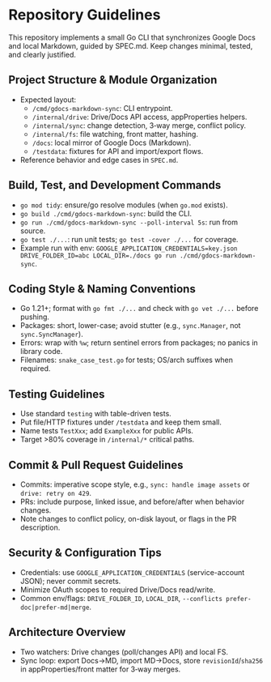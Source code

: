 # Repository Guidelines

This repository implements a small Go CLI that synchronizes Google Docs and local Markdown, guided by SPEC.md. Keep changes minimal, tested, and clearly justified.

## Project Structure & Module Organization
- Expected layout:
  - `/cmd/gdocs-markdown-sync`: CLI entrypoint.
  - `/internal/drive`: Drive/Docs API access, appProperties helpers.
  - `/internal/sync`: change detection, 3‑way merge, conflict policy.
  - `/internal/fs`: file watching, front matter, hashing.
  - `/docs`: local mirror of Google Docs (Markdown).
  - `/testdata`: fixtures for API and import/export flows.
- Reference behavior and edge cases in `SPEC.md`.

## Build, Test, and Development Commands
- `go mod tidy`: ensure/go resolve modules (when `go.mod` exists).
- `go build ./cmd/gdocs-markdown-sync`: build the CLI.
- `go run ./cmd/gdocs-markdown-sync --poll-interval 5s`: run from source.
- `go test ./...`: run unit tests; `go test -cover ./...` for coverage.
- Example run with env:
  `GOOGLE_APPLICATION_CREDENTIALS=key.json DRIVE_FOLDER_ID=abc LOCAL_DIR=./docs go run ./cmd/gdocs-markdown-sync`.

## Coding Style & Naming Conventions
- Go 1.21+; format with `go fmt ./...` and check with `go vet ./...` before pushing.
- Packages: short, lower-case; avoid stutter (e.g., `sync.Manager`, not `sync.SyncManager`).
- Errors: wrap with `%w`; return sentinel errors from packages; no panics in library code.
- Filenames: `snake_case_test.go` for tests; OS/arch suffixes when required.

## Testing Guidelines
- Use standard `testing` with table-driven tests.
- Put file/HTTP fixtures under `/testdata` and keep them small.
- Name tests `TestXxx`; add `ExampleXxx` for public APIs.
- Target >80% coverage in `/internal/*` critical paths.

## Commit & Pull Request Guidelines
- Commits: imperative scope style, e.g., `sync: handle image assets` or `drive: retry on 429`.
- PRs: include purpose, linked issue, and before/after when behavior changes.
- Note changes to conflict policy, on-disk layout, or flags in the PR description.

## Security & Configuration Tips
- Credentials: use `GOOGLE_APPLICATION_CREDENTIALS` (service-account JSON); never commit secrets.
- Minimize OAuth scopes to required Drive/Docs read/write.
- Common env/flags: `DRIVE_FOLDER_ID`, `LOCAL_DIR`, `--conflicts prefer-doc|prefer-md|merge`.

## Architecture Overview
- Two watchers: Drive changes (poll/changes API) and local FS.
- Sync loop: export Docs→MD, import MD→Docs, store `revisionId`/`sha256` in appProperties/front matter for 3‑way merges.
